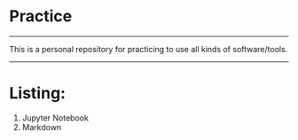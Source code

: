 # Practice
--------------------------------------------
This is a personal repository for practicing to use all kinds of software/tools.

--------------------------------------------
# Listing:
1. Jupyter Notebook
2. Markdown 
